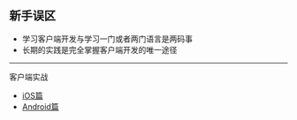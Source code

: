 ## 新手误区

- 学习客户端开发与学习一门或者两门语言是两码事
- 长期的实践是完全掌握客户端开发的唯一途径

- - -

客户端实战

- [iOS篇](#inner)
- [Android篇](#inner)
